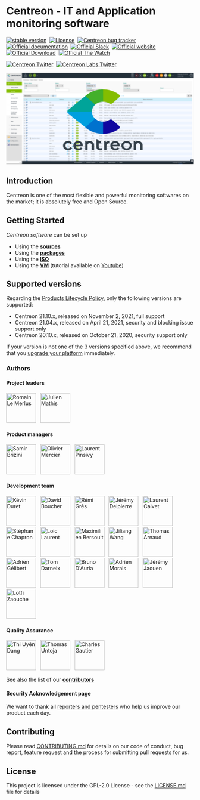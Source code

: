 <h1> Centreon - IT and Application monitoring software </h1>

[![stable version](https://img.shields.io/github/release/centreon/centreon.svg?style=flat)](https://github.com/centreon/centreon/releases/latest) &nbsp;[![License](https://img.shields.io/badge/License-Apache_2.0-blue.svg)](https://raw.githubusercontent.com/centreon/centreon/master/LICENSE.md) &nbsp;[![Centreon bug tracker](https://img.shields.io/github/issues/centreon/centreon.svg?style=flat)](https://github.com/centreon/centreon/issues) &nbsp;[![Official documentation](https://img.shields.io/badge/official-documentation-orange.svg)](https://docs.centreon.com/) &nbsp;[![Official Slack](https://img.shields.io/badge/official-slack-orange.svg)](https://centreon.github.io/register-slack) &nbsp;[![Official website](https://img.shields.io/badge/official-website-orange.svg)](https://www.centreon.com/en/) &nbsp;[![Official Download](https://img.shields.io/badge/official-download-orange.svg)](https://download.centreon.com/) &nbsp;[![Official The Watch](https://img.shields.io/badge/official-The%20Watch-blueviolet)](https://thewatch.centreon.com/private/login) &nbsp;

[![Centreon Twitter](https://img.shields.io/twitter/follow/centreon.svg?style=social)](https://twitter.com/centreon) &nbsp;[![Centreon Labs Twitter](https://img.shields.io/twitter/follow/centreonlabs.svg?style=social)](https://twitter.com/centreonlabs) &nbsp;

![Centreon ScreenShot](centreon-github-wall.jpg?raw=true "Title")

<h2> Introduction </h2>

Centreon is one of the most flexible and powerful monitoring softwares
on the market; it is absolutely free and Open Source.

<h2> Getting Started </h2>

*Centreon software* can be set up

* Using the [**sources**](https://docs.centreon.com/current/en/installation/installation-of-a-central-server/using-sources.html)
* Using the [**packages**](https://docs.centreon.com/current/en/installation/installation-of-a-central-server/using-packages.html)
* Using the [**ISO**](https://docs.centreon.com/current/en/installation/installation-of-a-central-server/using-centreon-iso.html)
* Using the [**VM**](https://docs.centreon.com/current/en/installation/installation-of-a-central-server/using-virtual-machines.html) (tutorial available on [Youtube](https://www.youtube.com/watch?v=rnq9QnljaQE))

<h2> Supported versions </h2>

Regarding the [Products Lifecycle Policy](https://docs.centreon.com/current/en/releases/lifecycle.html),
only the following versions are supported:

* Centreon 21.10.x, released on November 2, 2021, full support
* Centreon 21.04.x, released on April 21, 2021, security and blocking issue support only
* Centreon 20.10.x, released on October 21, 2020, security support only

If your version is not one of the 3 versions specified above, we recommend that
you [upgrade your platform](https://docs.centreon.com/current/en/upgrade/introduction.html)
immediately.

<h3> Authors </h3>

<h4> Project leaders </h4>

<a href="https://github.com/rlemerlus"><img src="https://avatars2.githubusercontent.com/u/6861329?s=400&v=4" title="Romain Le Merlus" width="80" height="80"></a> &nbsp;
<a href="https://github.com/julienmathis"><img src="https://avatars3.githubusercontent.com/u/2294502?s=400&v=4" title="Julien Mathis" width="80" height="80"></a> &nbsp;

<h4> Product managers </h4>

<a href="https://github.com/sbrizini"><img src="https://avatars.githubusercontent.com/u/40829131?v=4" title="Samir Brizini" width="80" height="80"></a> &nbsp;
<a href="https://github.com/omercier"><img src="https://avatars.githubusercontent.com/u/32134301?v=4" title="Olivier Mercier" width="80" height="80"></a> &nbsp;
<a href="https://github.com/lpinsivy"><img src="https://avatars2.githubusercontent.com/u/3351916?s=400&v=4" title="Laurent Pinsivy" width="80" height="80"></a> &nbsp;

<h4> Development team </h4>

<a href="https://github.com/kduret"><img src="https://avatars1.githubusercontent.com/u/11978823?s=400&v=4" title="Kévin Duret" width="80" height="80"></a> &nbsp;
<a href="https://github.com/bouda1"><img src="https://avatars1.githubusercontent.com/u/6324413?s=400&v=4" title="David Boucher" width="80" height="80"></a> &nbsp;
<a href="https://github.com/rem31"><img src="https://avatars.githubusercontent.com/u/73845199?s=400&v=4" title="Rémi Grès" width="80" height="80"></a> &nbsp;
<a href="https://github.com/jdelpierre"><img src="https://avatars0.githubusercontent.com/u/12846806?s=400&v=4" title="Jérémy Delpierre" width="80" height="80"></a> &nbsp;
<a href="https://github.com/callapa"><img src="https://avatars1.githubusercontent.com/u/1265083?s=400&v=4" title="Laurent Calvet" width="80" height="80"></a> &nbsp;
<a href="https://github.com/sc979"><img src="https://avatars1.githubusercontent.com/u/34628915?s=400&v=4" title="Stéphane Chapron" width="80" height="80"></a> &nbsp;
<a href="https://github.com/loiclau"><img src="https://avatars3.githubusercontent.com/u/2759315?s=400&v=4" title="Loic Laurent" width="80" height="80"></a> &nbsp;
<a href="https://github.com/leoncx"><img src="https://avatars1.githubusercontent.com/u/3930276?s=400&v=4" title="Maximilien Bersoult" width="80" height="80"></a> &nbsp;
<a href="https://github.com/jiliangWANG"><img src="https://avatars1.githubusercontent.com/u/48441685?s=400&v=4" title="Jiliang Wang" width="80" height="80"></a> &nbsp;
<a href="https://github.com/Nohzoh"><img src="https://avatars3.githubusercontent.com/u/38663853?s=400&v=4" title="Thomas Arnaud" width="80" height="80"></a> &nbsp;
<a href="https://github.com/agelibert"><img src="https://avatars1.githubusercontent.com/u/28709386?s=400&v=4" title="Adrien Gélibert" width="80" height="80"></a> &nbsp;
<a href="https://github.com/Thebarda"><img src="https://avatars3.githubusercontent.com/u/12515407?s=400&u=5642f34672a7c1ea887c6c3e12cd28880aa3971e&v=4" title="Tom Darneix" width="80" height="80"></a> &nbsp;
<a href="https://github.com/bdauria"><img src="https://avatars0.githubusercontent.com/u/8367233?s=400&u=563bd982e8d1557bdfd39627b029610d9c83fdc6&v=4" title="Bruno D'Auria" width="80" height="80"></a> &nbsp;
<a href="https://github.com/adr-mo"><img src="https://avatars2.githubusercontent.com/u/31647811?s=400&v=4" title="Adrien Morais" width="80" height="80"></a> &nbsp;
<a href="https://github.com/jeremyjaouen"><img src="https://avatars.githubusercontent.com/u/61694165?s=400&v=4" title="Jérémy Jaouen" width="80" height="80"></a> &nbsp;
<a href="https://github.com/zaouchelo"><img src="https://avatars.githubusercontent.com/u/42534944?s=400&u=bed32195d47b193e010c9423fa6909bcdeee2fa9&v=4" title="Lotfi Zaouche" width="80" height="80"></a> &nbsp;

<h4> Quality Assurance </h4>

<a href="https://github.com/thiuyendang"><img src="https://avatars2.githubusercontent.com/u/25612980?s=400&v=4" title="Thi Uyên Dang" width="80" height="80"></a> &nbsp;
<a href="https://github.com/tuntoja"><img src="https://avatars1.githubusercontent.com/u/58987095?s=400&v=4" title="Thomas Untoja" width="80" height="80"></a> &nbsp;
<a href="https://github.com/chgautier"><img src="https://avatars.githubusercontent.com/u/33026375?s=400&v=4" title="Charles Gautier" width="80" height="80"></a> &nbsp;

See also the list of our [**contributors**](https://github.com/centreon/centreon/graphs/contributors)

<h4> Security Acknowledgement page </h4>

We want to thank all [reporters and pentesters](https://github.com/centreon/.github/blob/master/SECURITY.md) who help us improve our product each day.

<h2> Contributing </h2>

Please read [CONTRIBUTING.md](https://github.com/centreon/.github/blob/master/CONTRIBUTING.md) for details on our code of conduct, bug report, feature request and the process for submitting pull requests for us.

<h2> License </h2>

This project is licensed under the GPL-2.0 License - see the [LICENSE.md](LICENSE.md) file for details
